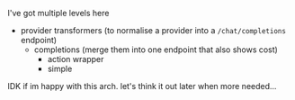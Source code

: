 I've got multiple levels here

- provider transformers (to normalise a provider into a `/chat/completions` endpoint)
  - completions (merge them into one endpoint that also shows cost)
    - action wrapper
    - simple

IDK if im happy with this arch. let's think it out later when more needed...
